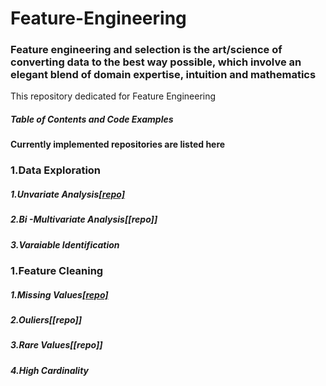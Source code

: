 # Feature-Engineering
### Feature engineering and selection is the art/science of converting data to the best way possible, which involve an elegant blend of domain expertise, intuition and mathematics


This repository dedicated for Feature Engineering
##### Table of Contents and Code Examples
#### Currently implemented repositories are listed here

### 1.Data Exploration
##### 1.Unvariate Analysis[[repo]](https://github.com/SandhiyaKumar-18/Univariate-Analysis-Bar-chart)
##### 2.Bi -Multivariate Analysis[[repo]]
##### 3.Varaiable Identification

### 1.Feature Cleaning
##### 1.Missing Values[[repo]](https://github.com/SandhiyaKumar-18/Univariate-Analysis-Bar-chart)
##### 2.Ouliers[[repo]]
##### 3.Rare Values[[repo]]
##### 4.High Cardinality
















